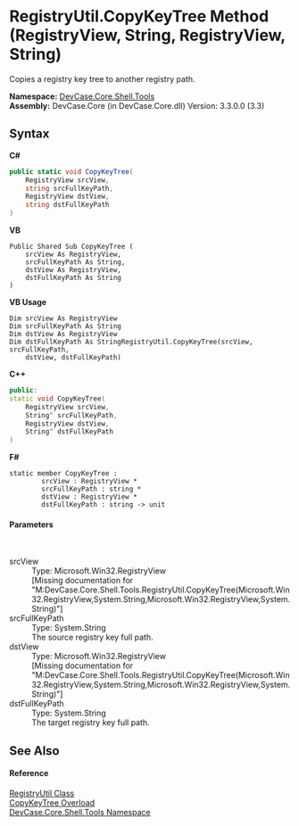 # RegistryUtil.CopyKeyTree Method (RegistryView, String, RegistryView, String)
 

Copies a registry key tree to another registry path.

**Namespace:**&nbsp;<a href="N_DevCase_Core_Shell_Tools">DevCase.Core.Shell.Tools</a><br />**Assembly:**&nbsp;DevCase.Core (in DevCase.Core.dll) Version: 3.3.0.0 (3.3)

## Syntax

**C#**<br />
``` C#
public static void CopyKeyTree(
	RegistryView srcView,
	string srcFullKeyPath,
	RegistryView dstView,
	string dstFullKeyPath
)
```

**VB**<br />
``` VB
Public Shared Sub CopyKeyTree ( 
	srcView As RegistryView,
	srcFullKeyPath As String,
	dstView As RegistryView,
	dstFullKeyPath As String
)
```

**VB Usage**<br />
``` VB Usage
Dim srcView As RegistryView
Dim srcFullKeyPath As String
Dim dstView As RegistryView
Dim dstFullKeyPath As StringRegistryUtil.CopyKeyTree(srcView, srcFullKeyPath, 
	dstView, dstFullKeyPath)
```

**C++**<br />
``` C++
public:
static void CopyKeyTree(
	RegistryView srcView, 
	String^ srcFullKeyPath, 
	RegistryView dstView, 
	String^ dstFullKeyPath
)
```

**F#**<br />
``` F#
static member CopyKeyTree : 
        srcView : RegistryView * 
        srcFullKeyPath : string * 
        dstView : RegistryView * 
        dstFullKeyPath : string -> unit 

```


#### Parameters
&nbsp;<dl><dt>srcView</dt><dd>Type: Microsoft.Win32.RegistryView<br />\[Missing <param name="srcView"/> documentation for "M:DevCase.Core.Shell.Tools.RegistryUtil.CopyKeyTree(Microsoft.Win32.RegistryView,System.String,Microsoft.Win32.RegistryView,System.String)"\]</dd><dt>srcFullKeyPath</dt><dd>Type: System.String<br />The source registry key full path.</dd><dt>dstView</dt><dd>Type: Microsoft.Win32.RegistryView<br />\[Missing <param name="dstView"/> documentation for "M:DevCase.Core.Shell.Tools.RegistryUtil.CopyKeyTree(Microsoft.Win32.RegistryView,System.String,Microsoft.Win32.RegistryView,System.String)"\]</dd><dt>dstFullKeyPath</dt><dd>Type: System.String<br />The target registry key full path.</dd></dl>

## See Also


#### Reference
<a href="T_DevCase_Core_Shell_Tools_RegistryUtil">RegistryUtil Class</a><br /><a href="Overload_DevCase_Core_Shell_Tools_RegistryUtil_CopyKeyTree">CopyKeyTree Overload</a><br /><a href="N_DevCase_Core_Shell_Tools">DevCase.Core.Shell.Tools Namespace</a><br />